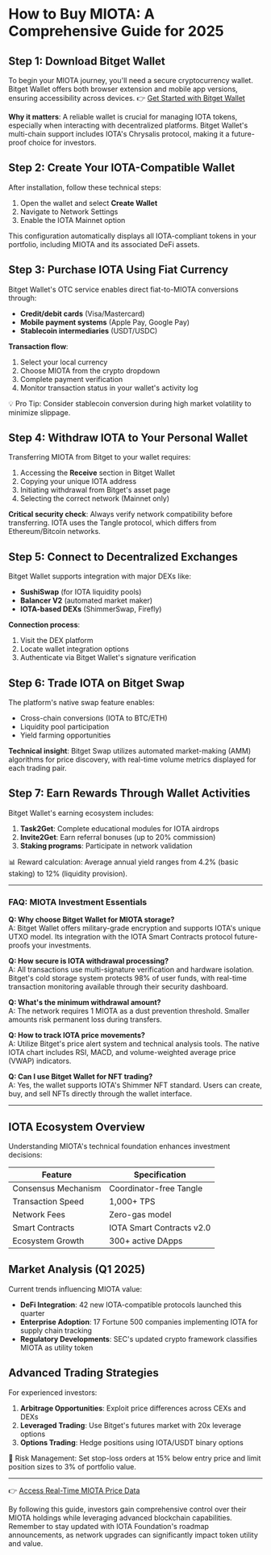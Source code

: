 # How to Buy MIOTA: A Comprehensive Guide for 2025

## Step 1: Download Bitget Wallet  
To begin your MIOTA journey, you'll need a secure cryptocurrency wallet. Bitget Wallet offers both browser extension and mobile app versions, ensuring accessibility across devices. 👉 [Get Started with Bitget Wallet](https://bit.ly/okx-bonus)  

**Why it matters**: A reliable wallet is crucial for managing IOTA tokens, especially when interacting with decentralized platforms. Bitget Wallet's multi-chain support includes IOTA's Chrysalis protocol, making it a future-proof choice for investors.

## Step 2: Create Your IOTA-Compatible Wallet  
After installation, follow these technical steps:  
1. Open the wallet and select **Create Wallet**  
2. Navigate to Network Settings  
3. Enable the IOTA Mainnet option  

This configuration automatically displays all IOTA-compliant tokens in your portfolio, including MIOTA and its associated DeFi assets.

## Step 3: Purchase IOTA Using Fiat Currency  
Bitget Wallet's OTC service enables direct fiat-to-MIOTA conversions through:  
- **Credit/debit cards** (Visa/Mastercard)  
- **Mobile payment systems** (Apple Pay, Google Pay)  
- **Stablecoin intermediaries** (USDT/USDC)  

**Transaction flow**:  
1. Select your local currency  
2. Choose MIOTA from the crypto dropdown  
3. Complete payment verification  
4. Monitor transaction status in your wallet's activity log  

💡 Pro Tip: Consider stablecoin conversion during high market volatility to minimize slippage.

## Step 4: Withdraw IOTA to Your Personal Wallet  
Transferring MIOTA from Bitget to your wallet requires:  
1. Accessing the **Receive** section in Bitget Wallet  
2. Copying your unique IOTA address  
3. Initiating withdrawal from Bitget's asset page  
4. Selecting the correct network (Mainnet only)  

**Critical security check**: Always verify network compatibility before transferring. IOTA uses the Tangle protocol, which differs from Ethereum/Bitcoin networks.

## Step 5: Connect to Decentralized Exchanges  
Bitget Wallet supports integration with major DEXs like:  
- **SushiSwap** (for IOTA liquidity pools)  
- **Balancer V2** (automated market maker)  
- **IOTA-based DEXs** (ShimmerSwap, Firefly)  

**Connection process**:  
1. Visit the DEX platform  
2. Locate wallet integration options  
3. Authenticate via Bitget Wallet's signature verification  

## Step 6: Trade IOTA on Bitget Swap  
The platform's native swap feature enables:  
- Cross-chain conversions (IOTA to BTC/ETH)  
- Liquidity pool participation  
- Yield farming opportunities  

**Technical insight**: Bitget Swap utilizes automated market-making (AMM) algorithms for price discovery, with real-time volume metrics displayed for each trading pair.

## Step 7: Earn Rewards Through Wallet Activities  
Bitget Wallet's earning ecosystem includes:  
1. **Task2Get**: Complete educational modules for IOTA airdrops  
2. **Invite2Get**: Earn referral bonuses (up to 20% commission)  
3. **Staking programs**: Participate in network validation  

📊 Reward calculation: Average annual yield ranges from 4.2% (basic staking) to 12% (liquidity provision).

---

### FAQ: MIOTA Investment Essentials

**Q: Why choose Bitget Wallet for MIOTA storage?**  
A: Bitget Wallet offers military-grade encryption and supports IOTA's unique UTXO model. Its integration with the IOTA Smart Contracts protocol future-proofs your investments.

**Q: How secure is IOTA withdrawal processing?**  
A: All transactions use multi-signature verification and hardware isolation. Bitget's cold storage system protects 98% of user funds, with real-time transaction monitoring available through their security dashboard.

**Q: What's the minimum withdrawal amount?**  
A: The network requires 1 MIOTA as a dust prevention threshold. Smaller amounts risk permanent loss during transfers.

**Q: How to track IOTA price movements?**  
A: Utilize Bitget's price alert system and technical analysis tools. The native IOTA chart includes RSI, MACD, and volume-weighted average price (VWAP) indicators.

**Q: Can I use Bitget Wallet for NFT trading?**  
A: Yes, the wallet supports IOTA's Shimmer NFT standard. Users can create, buy, and sell NFTs directly through the wallet interface.

---

## IOTA Ecosystem Overview  
Understanding MIOTA's technical foundation enhances investment decisions:  

| Feature                | Specification                |  
|------------------------|------------------------------|  
| Consensus Mechanism    | Coordinator-free Tangle      |  
| Transaction Speed      | 1,000+ TPS                   |  
| Network Fees           | Zero-gas model                |  
| Smart Contracts        | IOTA Smart Contracts v2.0     |  
| Ecosystem Growth       | 300+ active DApps             |  

## Market Analysis (Q1 2025)  
Current trends influencing MIOTA value:  
- **DeFi Integration**: 42 new IOTA-compatible protocols launched this quarter  
- **Enterprise Adoption**: 17 Fortune 500 companies implementing IOTA for supply chain tracking  
- **Regulatory Developments**: SEC's updated crypto framework classifies MIOTA as utility token  

## Advanced Trading Strategies  
For experienced investors:  
1. **Arbitrage Opportunities**: Exploit price differences across CEXs and DEXs  
2. **Leveraged Trading**: Use Bitget's futures market with 20x leverage options  
3. **Options Trading**: Hedge positions using IOTA/USDT binary options  

🚨 Risk Management: Set stop-loss orders at 15% below entry price and limit position sizes to 3% of portfolio value.

---

👉 [Access Real-Time MIOTA Price Data](https://bit.ly/okx-bonus)  

By following this guide, investors gain comprehensive control over their MIOTA holdings while leveraging advanced blockchain capabilities. Remember to stay updated with IOTA Foundation's roadmap announcements, as network upgrades can significantly impact token utility and value.